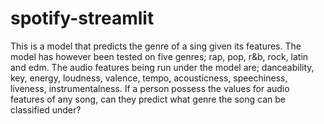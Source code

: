 # spotify-streamlit

This is a model that predicts the genre of a sing given its features. The model has however been tested on five genres; rap, pop, r&b, rock, latin and edm. The audio features being run under the model are; danceability, key, energy, loudness, valence, tempo, acousticness, speechiness, liveness, instrumentalness.
If a person possess the values for audio features of any song, can they predict what genre the song can be classified under?

